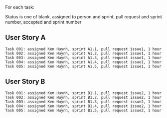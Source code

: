 For each task:

Status is one of blank, assigned to person and sprint, pull request and sprint number, accepted and sprint number
  ## User Story A
    Task 001: assigned Ken Huynh, sprint A1.1, pull request issue1, 1 hour
    Task 002: assigned Ken Huynh, sprint A1.2, pull request issue1, 1 hour
    Task 003: assigned Ken Huynh, sprint A1.3, pull request issue1, 1 hour
    Task 004: assigned Ken Huynh, sprint A1.4, pull request issue1, 1 hour
    Task 005: assigned Ken Huynh, sprint A1.5, pull request issue1, 1 hour
  ## User Story B
    Task 001: assigned Ken Huynh, sprint B1.1, pull request issue2, 1 hour
    Task 002: assigned Ken Huynh, sprint B1.2, pull request issue2, 1 hour
    Task 003: assigned Ken Huynh, sprint B1.3, pull request issue2, 1 hour
    Task 004: assigned Ken Huynh, sprint B1.4, pull request issue2, 1 hour
    Task 005: assigned Ken Huynh, sprint B1.5, pull request issue2, 1 hour
